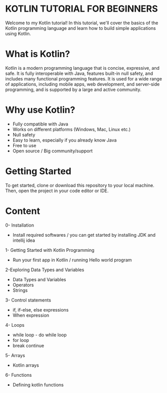 # KOTLIN TUTORIAL FOR BEGINNERS
Welcome to my Kotlin tutorial! In this tutorial, we'll cover the basics of the Kotlin programming language and learn how to build simple applications using Kotlin.

# What is Kotlin?
Kotlin is a modern programming language that is concise, expressive, and safe. It is fully interoperable with Java, features built-in null safety, and includes many functional programming features. It is used for a wide range of applications, including mobile apps, web development, and server-side programming, and is supported by a large and active community.

# Why use Kotlin?
- Fully compatible with Java
- Works on different platforms (Windows, Mac, Linux etc.)
- Null safety
- Easy to learn, especially if you already know Java
- Free to use
- Open source / Big community/support

# Getting Started
To get started, clone or download this repository to your local machine. Then, open the project in your code editor or IDE.

# Content
0- Installation
- Install required softwares / you can get started by installing JDK and intellij idea

1- Getting Started with Kotlin Programming
- Run your first app in Kotlin / running Hello world program

2-Exploring Data Types and Variables
- Data Types and Variables
- Operators
- Strings

3- Control statements
- if, if-else, else expressions
- When expression

4- Loops
- while loop - do while loop
- for loop
- break continue

5- Arrays
- Kotlin arrays

6- Functions
- Defining kotlin functions
